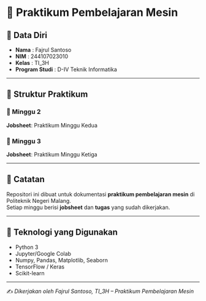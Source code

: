 # 📘 Praktikum Pembelajaran Mesin  

## 👤 Data Diri  
- **Nama** : Fajrul Santoso  
- **NIM** : 244107023010  
- **Kelas** : TI_3H  
- **Program Studi** : D-IV Teknik Informatika  

---

## 📂 Struktur Praktikum  

### 🔹 Minggu 2  
**Jobsheet**: Praktikum Minggu Kedua  


### 🔹 Minggu 3  
**Jobsheet**: Praktikum Minggu Ketiga  


---

## 📑 Catatan  
Repositori ini dibuat untuk dokumentasi **praktikum pembelajaran mesin** di Politeknik Negeri Malang.  
Setiap minggu berisi **jobsheet** dan **tugas** yang sudah dikerjakan.  

---

## 🚀 Teknologi yang Digunakan  
- Python 3  
- Jupyter/Google Colab  
- Numpy, Pandas, Matplotlib, Seaborn  
- TensorFlow / Keras  
- Scikit-learn  

---

✍️ *Dikerjakan oleh Fajrul Santoso, TI_3H – Praktikum Pembelajaran Mesin*  
